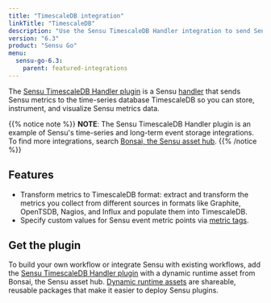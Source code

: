 ```yaml
---
title: "TimescaleDB integration"
linkTitle: "TimescaleDB"
description: "Use the Sensu TimescaleDB Handler integration to send Sensu metrics to time-series database TimescaleDB so you can store, instrument, and visualize Sensu data."
version: "6.3"
product: "Sensu Go"
menu: 
  sensu-go-6.3:
    parent: featured-integrations
---
```


The [Sensu TimescaleDB Handler plugin][4] is a Sensu [handler][1] that sends Sensu metrics to the time-series database TimescaleDB so you can store, instrument, and visualize Sensu metrics data.

{{% notice note %}}
**NOTE**: The Sensu TimescaleDB Handler plugin is an example of Sensu's time-series and long-term event storage integrations.
To find more integrations, search [Bonsai, the Sensu asset hub](https://bonsai.sensu.io/).
{{% /notice %}}

## Features

- Transform metrics to TimescaleDB format: extract and transform the metrics you collect from different sources in formats like Graphite, OpenTSDB, Nagios, and Influx and populate them into TimescaleDB.
- Specify custom values for Sensu event metric points via [metric tags][3].

## Get the plugin

To build your own workflow or integrate Sensu with existing workflows, add the [Sensu TimescaleDB Handler plugin][4] with a dynamic runtime asset from Bonsai, the Sensu asset hub.
[Dynamic runtime assets][5] are shareable, reusable packages that make it easier to deploy Sensu plugins.


[1]: ../../../observability-pipeline/observe-process/handlers/
[2]: ../../../observability-pipeline/observe-process/handler-templates/
[3]: ../../../observability-pipeline/observe-schedule/checks/#output-metric-tags
[4]: https://github.com/sensu/catalog/blob/docs-archive/integrations/timescaledb/timescaledb.yaml
[5]: ../../assets/
